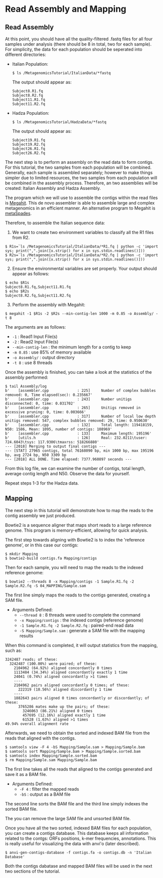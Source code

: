 # Read Assembly and Mapping

## Read Assembly

At this point, you should have all the quality-filtered .fastq files for all four samples under analysis (there should be 8 in total, two for each sample). For simplicity, the data for each population should be seperated into different directories:

* Italian Population:

	```$ ls /MetagenomicsTutorial/ItalianData/*fastq```

	The output should appear as:

	```(bash)
	Subject8.R1.fq
	Subject8.R2.fq
	Subject11.R1.fq
	Subject11.R2.fq
	```
* Hadza Population:

	```$ ls /MetagenomicsTutorial/HadzaData/*fastq```

	The output should appear as:
	```(bash)
	Subject19.R1.fq
	Subject19.R2.fq
	Subject26.R1.fq
	Subject26.R2.fq
	```
The next step is to perform an assembly on the read data to form contigs. For this tutorial, the two samples from each population will be combined. Generally, each sample is assembled separately; however to make things simpler due to limited resources, the two samples from each population will be combined in the assembly process. Therefore, an two assemblies will be created: Italian Assembly and Hadza Assembly.

The program which we will use to assemble the contigs within the read files is [Megahit](https://github.com/voutcn/megahit).  This de novo assembler is able to assemble large and complex metagenomics in an efficient manner. An alternative program to Megahit is [metaSpades](https://www.ncbi.nlm.nih.gov/pubmed/28298430).

Therefore, to assemble the Italian sequence data:

1. We want to create two environment variables to classify all the R1 files from R2.

```(bash)
$ R1s=`ls /MetagenomicsTutorial/ItalianData/*R1.fq | python -c 'import sys; print(",".join([x.strip() for x in sys.stdin.readlines()]))
$ R2s=`ls /MetagenomicsTutorial/ItalianData/*R2.fq | python -c 'import sys; print(",".join([x.strip() for x in sys.stdin.readlines()]))
```

2. Ensure the environmental variables are set properly. Your output should appear as follows:

```(bash)
$ echo $R1s
Subject8.R1.fq,Subject11.R1.fq
$ echo $R2s
Subject8.R2.fq,Subject11.R2.fq
```

3. Perform the assembly with Megahit:

```$ megahit -1 $R1s -2 $R2s --min-contig-len 1000 -m 0.85 -o Assembly/ -t 8```

The arguments are as follows:
* `-1` : Read1 Input File(s)
* `-2` : Read2 Input File(s)
* `--min-contig-len` : the minimum length for a contig to keep
* `-m 0.85` : use 85% of memory available
* `-o Assembly/` : output directory
* `-t 8` : use 8 threads

Once the assembly is finished, you can take a look at the statistics of the assembly performed:

```(bash)
$ tail Assembly/log
b'    [assembler.cpp             : 225]     Number of complex bubbles removed: 0, Time elapsed(sec): 0.235667'
b'    [assembler.cpp             : 243]     Number unitigs disconnected: 0, time: 0.031702'
b'    [assembler.cpp             : 265]     Unitigs removed in excessive pruning: 0, time: 0.003666'
b'    [assembler.cpp             : 317]     Number of local low depth unitigs removed: 547, complex bubbles removed: 29, time: 0.950630'
b'    [assembler.cpp             : 132]     Total length: 119418159, N50: 1586, Mean: 1095, number of contigs: 108969'
b'    [assembler.cpp             : 133]     Maximum length: 195196'
b'    [utils.h                   : 126]     Real: 232.0211\tuser: 724.6043\tsys: 117.9306\tmaxrss: 518266880'
--- [2018] Merging to output final contigs ---
--- [STAT] 27965 contigs, total 76168090 bp, min 1000 bp, max 195196 bp, avg 2724 bp, N50 3309 bp
--- [2018] ALL DONE. Time elapsed: 7377.960897 seconds ---
```

From this log file, we can examine the number of contigs, total length, average contig length and N50. Observe the data for yourself.

Repeat steps 1-3 for the Hadza data.


## Mapping

The next step in this tutorial will demonstrate how to map the reads to the contig assembly we just produced.

Bowtie2 is a sequence aligner that maps short reads to a large reference genome. This program is memory-efficient, allowing for quick analysis.

The first step towards aligning with Bowtie2 is to index the 'reference genome', or in this case our contigs:

```(bash)
$ mkdir Mapping
$ bowtie2-build contigs.fa Mapping/contigs
```

Then for each sample, you will need to map the reads to the indexed reference genome:

```(bash)
$ bowtie2 --threads 8 -x Mapping/contigs -1 Sample.R1.fq -2 Sample.R2.fq -S 04_MAPPING/Sample.sam
```

The first line simply maps the reads to the contigs generated, creating a SAM file.
* Arguments Defined:
	* `--thread 8` : 8 threads were used to complete the command
	* `-x Mapping/contigs` : the indexed contigs (reference genome)
	* `-1 Sample.R1.fq -2 Sample.R2.fq` : paired-end read data
	* `-S Mapping/Sample.sam` : generate a SAM file with the mapping results

When this command is completed, it will output statistics from the mapping, such as:

```(bash)
3242487 reads; of these:
  3242487 (100.00%) were paired; of these:
    2104962 (64.92%) aligned concordantly 0 times
    1113484 (34.34%) aligned concordantly exactly 1 time
    24041 (0.74%) aligned concordantly >1 times
    ----
    2104962 pairs aligned concordantly 0 times; of these:
      222319 (10.56%) aligned discordantly 1 time
    ----
    1882643 pairs aligned 0 times concordantly or discordantly; of these:
      3765286 mates make up the pairs; of these:
        3246063 (86.21%) aligned 0 times
        457695 (12.16%) aligned exactly 1 time
        61528 (1.63%) aligned >1 times
49.94% overall alignment rate
```

Afterwards, we need to obtain the sorted and indexed BAM file from the reads that aligned with the contigs. 

```(bash)
$ samtools view -F 4 -bS Mapping/Sample.sam > Mapping/Sample.bam
$ samtools sort Mapping/Sample.bam > Mapping/Sample.sorted.bam
$ samtools index Mapping/Sample.sorted.bam
$ rm Mapping/Sample.sam Mapping/Sample.bam
```

The first line takes all the reads that aligned to the contigs generated and save it as a BAM file.
* Arguments Defined:
	* `-F 4` : filter the mapped reads
	* `-bS` : output as a BAM file

The second line sorts the BAM file and the third line simply indexes the sorted BAM file. 

The you can remove the large SAM file and unsorted BAM file.

Once you have all the two sorted, indexed BAM files for each population, you can create a contigs database. This database keeps all information related to the contgs: ORFs positions, k-mer frequencies, annotations. This is really useful for visualizing the data with anvi'o (later described). 

```$ anvi-gen-contigs-database -f contigs.fa -o contigs.db -n 'Italian Database'```

Both the contigs dabatase and mapped BAM files will be used in the next two sections of the tutorial.
